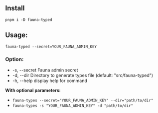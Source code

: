 ## Install
`pnpm i -D fauna-typed`

## Usage:
`fauna-typed --secret=YOUR_FAUNA_ADMIN_KEY`

### Option:
 *  -s, --secret <faunaSecret>  Fauna admin secret
 *  -d, --dir <directory>       Directory to generate types file (default: "src/fauna-typed")
 *  -h, --help                  display help for command

**With optional parameters:**
 *   `fauna-types --secret="YOUR_FAUNA_ADMIN_KEY" --dir="path/to/dir"`
 *   `fauna-types -s "YOUR_FAUNA_ADMIN_KEY" -d "path/to/dir"` 